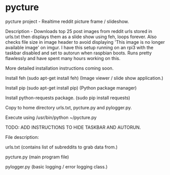 # pycture
pycture project - Realtime reddit picture frame / slideshow.


Description - Downloads top 25 post images from reddit urls stored in urls.txt then displays them as a slide show using feh, loops forever. Also checks file size in image header to avoid displaying 'This image is no longer available image' on imgur. I have this setup running on an rpi3 with the taskbar disabled and set to autorun when raspbian boots. Runs pretty flawlessly and have spent many hours working on this.

More detailed installation instructions coming soon.

Install feh (sudo apt-get install feh) (Image viewer / slide show application.)

Install pip (sudo apt-get install pip) (Python package manager)

Install python-requests package. (sudo pip install requests)

Copy to home directory urls.txt, pycture.py and pylogger.py.

Execute using /usr/bin/python ~/pycture.py

TODO: ADD INSTRUCTIONS TO HIDE TASKBAR AND AUTORUN.

File description:

urls.txt (contains list of subreddits to grab data from.)

pycture.py (main program file)

pylogger.py (basic logging / error logging class.)
